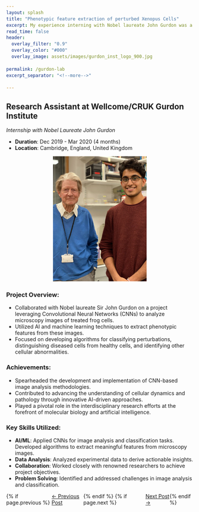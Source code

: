 ```yaml
---
layout: splash
title: "Phenotypic feature extraction of perturbed Xenopus Cells"
excerpt: My experience interning with Nobel laureate John Gurdon was a transformative journey at the intersection of molecular biology and artificial intelligence. By leveraging cutting-edge AI techniques, I contributed to groundbreaking research aimed at deciphering complex cellular processes and advancing our understanding of disease mechanisms.
read_time: false
header:
  overlay_filter: "0.9"
  overlay_color: "#000"
  overlay_image: assets/images/gurdon_inst_logo_900.jpg
  
permalink: /gurdon-lab
excerpt_separator: "<!--more-->"

---
```




<!--more-->


## Research Assistant at Wellcome/CRUK Gurdon Institute
*Internship with Nobel Laureate John Gurdon*
- **Duration**: Dec 2019 - Mar 2020 (4 months)
- **Location**: Cambridge, England, United Kingdom



<div style="text-align:center;">
  <img src="../assets/images/john_gurdon_1.JPG" alt="Photo With John Gurdon" style="width:50%; height:37.5%;">
</div>


### Project Overview:
- Collaborated with Nobel laureate Sir John Gurdon on a project leveraging Convolutional Neural Networks (CNNs) to analyze microscopy images of treated frog cells.
- Utilized AI and machine learning techniques to extract phenotypic features from these images.
- Focused on developing algorithms for classifying perturbations, distinguishing diseased cells from healthy cells, and identifying other cellular abnormalities.

### Achievements:
- Spearheaded the development and implementation of CNN-based image analysis methodologies.
- Contributed to advancing the understanding of cellular dynamics and pathology through innovative AI-driven approaches.
- Played a pivotal role in the interdisciplinary research efforts at the forefront of molecular biology and artificial intelligence.

### Key Skills Utilized:
- **AI/ML**: Applied CNNs for image analysis and classification tasks. Developed algorithms to extract meaningful features from microscopy images.
- **Data Analysis**: Analyzed experimental data to derive actionable insights.
- **Collaboration**: Worked closely with renowned researchers to achieve project objectives.
- **Problem Solving**: Identified and addressed challenges in image analysis and classification.

<div style="display: flex; justify-content: space-between;">
  {% if page.previous %}
    <div>
      <a href="{{ page.previous.url }}">← Previous Post</a>
    </div>
  {% endif %}
  {% if page.next %}
    <div>
      <a href="{{ page.next.url }}">Next Post →</a>
    </div>
  {% endif %}
</div>
